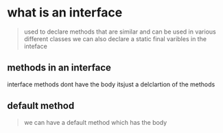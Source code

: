 # what is an interface
>used to declare methods that are similar and can be used in various different classes
> we can also declare a static final varibles in the inteface
## methods in an interface 
interface methods dont have the body itsjust a delclartion of the methods

## default method
>we can have a default method which has the body